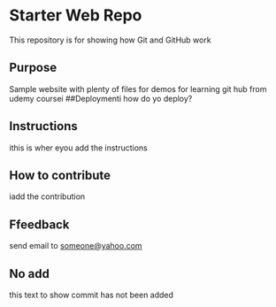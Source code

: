 # Starter Web Repo

This repository is for showing how Git and GitHub work

## Purpose

Sample website with plenty of files for demos
for learning git hub from udemy coursei
##Deploymenti
how do yo deploy? 

## Instructions 
ithis is wher eyou add the instructions
## How to contribute 
iadd the contribution


## Ffeedback
send email to someone@yahoo.com

## No add 
this text to show commit has not been added 
